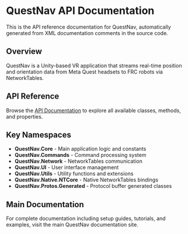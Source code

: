 # QuestNav API Documentation

This is the API reference documentation for QuestNav, automatically generated from XML documentation comments in the source code.

## Overview

QuestNav is a Unity-based VR application that streams real-time position and orientation data from Meta Quest headsets to FRC robots via NetworkTables.

## API Reference

Browse the [API Documentation](api/) to explore all available classes, methods, and properties.

## Key Namespaces

- **QuestNav.Core** - Main application logic and constants
- **QuestNav.Commands** - Command processing system
- **QuestNav.Network** - NetworkTables communication
- **QuestNav.UI** - User interface management
- **QuestNav.Utils** - Utility functions and extensions
- **QuestNav.Native.NTCore** - Native NetworkTables bindings
- **QuestNav.Protos.Generated** - Protocol buffer generated classes

## Main Documentation

For complete documentation including setup guides, tutorials, and examples, visit the main QuestNav documentation site.

